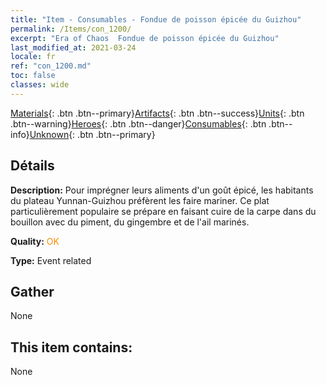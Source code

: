 ```yaml
---
title: "Item - Consumables - Fondue de poisson épicée du Guizhou"
permalink: /Items/con_1200/
excerpt: "Era of Chaos  Fondue de poisson épicée du Guizhou"
last_modified_at: 2021-03-24
locale: fr
ref: "con_1200.md"
toc: false
classes: wide
---
```

 [Materials](/fr/Items/){: .btn .btn--primary}[Artifacts](/fr/Items/Artifacts/){: .btn .btn--success}[Units](/fr/Items/Units/){: .btn .btn--warning}[Heroes](/fr/Items/Heroes/){: .btn .btn--danger}[Consumables](/fr/Items/Consumables/){: .btn .btn--info}[Unknown](/fr/Items/Unknown/){: .btn .btn--primary}

## Détails
 **Description:** Pour imprégner leurs aliments d'un goût épicé, les habitants du plateau Yunnan-Guizhou préfèrent les faire mariner. Ce plat particulièrement populaire se prépare en faisant cuire de la carpe dans du bouillon avec du piment, du gingembre et de l'ail marinés.

 **Quality:** <span style="color: #FF8C00">OK</span>

 **Type:** Event related

## Gather

  None

## This item contains:

  None

